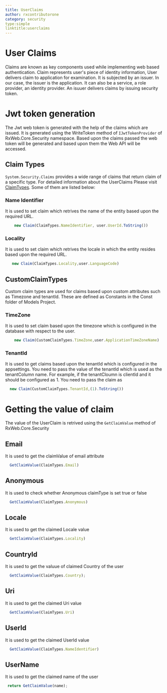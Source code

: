 ```yaml
---
title: UserClaims
author: rxcontributorone
category: security
type:simple
linktitle:userclaims
---
```

# User Claims

Claims are known as key components used while implementing web based authentication. Claim represents user's piece of identity information, User delivers claim to application for examination. It is subjected by an issuer. In our case, the issuer is the application. It can also be a service, a role provider, an identity provider. An isuuer delivers claims by issuing security token.  

# Jwt token generation
The Jwt web token is generated with the help of the claims which are issued. It is generated using the WriteToken method of `IJwtTokenProvider` of RxWeb.Core.Security namespace. Based upon the claims passed the web token will be generated and based upon them the Web API will be accessed.

## Claim Types   
`System.Security.Claims` provides a wide range of claims that return claim of a specific type. For detailed information about the UserClaims Please visit <a class="redirect-link" href="https://docs.microsoft.com/en-us/dotnet/api/system.identitymodel.claims.claimtypes?view=netframework-4.8">ClaimTypes</a>. Some of them are listed below:

### Name Identifier
It is used to set claim which retrives the name of the entity based upon the required URL. 

````js
    new Claim(ClaimTypes.NameIdentifier, user.UserId.ToString())
````

### Locality
It is used to set claim which retrives the locale in which the entity resides based upon the required URL. 

````js
   new Claim(ClaimTypes.Locality,user.LanguageCode)
````

## CustomClaimTypes
Custom claim types are used for claims based upon custom attributes such as Timezone and tenantId. These are defined as Constants in the Const folder of Models Project.

### TimeZone
It is used to set claim based upon the timezone which is configured in the database with respect to the user.

````js
	new Claim(CustomClaimTypes.TimeZone,user.ApplicationTimeZoneName)
````

### TenantId
It is used to get claims based upon the tenantId which is configured in the appsettings. You need to pass the value of the tenantId which is used as the tenantColumn name. For example, if the tenantCloumn is clientId and it should be configured as 1. You need to pass the claim as 

````js
  new Claim(CustomClaimTypes.TenantId,(1).ToString()) 
````

# Getting the value of claim
The value of the UserClaim is retrived using the `GetClaimValue` method of RxWeb.Core.Security 

## Email
It is used to get the claimValue of email attribute

````js
  GetClaimValue(ClaimTypes.Email)
````

## Anonymous
It is used to check whether Anonymous claimType is set true or false

````js
  GetClaimValue(ClaimTypes.Anonymous)
````

## Locale
It is used to get the claimed Locale value

````js
  GetClaimValue(ClaimTypes.Locality)
````

## CountryId
It is used to get the valuue of claimed Country of the user

````js
  GetClaimValue(ClaimTypes.Country);  
````

## Uri
It is used to get the claimed Uri value

````js
  GetClaimValue(ClaimTypes.Uri)
````

## UserId
It is used to get the claimed UserId value

````js
  GetClaimValue(ClaimTypes.NameIdentifier)
````

## UserName
It is used to get the claimed name of the user 

````js
 return GetClaimValue(name);
````
